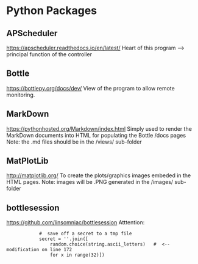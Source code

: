 Python Packages
===============

APScheduler
-----------
https://apscheduler.readthedocs.io/en/latest/
Heart of this program --> principal function of the controller

Bottle
------
https://bottlepy.org/docs/dev/
View of the program to allow remote monitoring.

MarkDown
--------
https://pythonhosted.org/Markdown/index.html
Simply used to render the MarkDown documents into HTML for populating the Bottle /docs pages
Note: the .md files should be in the /views/ sub-folder

MatPlotLib
----------
http://matplotlib.org/
To create the plots/graphics images embeded in the HTML pages.
Note: images will be .PNG generated in the /images/ sub-folder

bottlesession
-------------
https://github.com/linsomniac/bottlesession
Atttention:

                #  save off a secret to a tmp file
                secret = ''.join([
                    random.choice(string.ascii_letters)   #  <-- modification on line 172
                    for x in range(32)])
